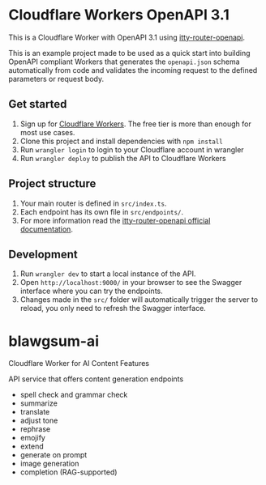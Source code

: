 # Cloudflare Workers OpenAPI 3.1

This is a Cloudflare Worker with OpenAPI 3.1 using [itty-router-openapi](https://github.com/cloudflare/itty-router-openapi).

This is an example project made to be used as a quick start into building OpenAPI compliant Workers that generates the
`openapi.json` schema automatically from code and validates the incoming request to the defined parameters or request body.

## Get started

1. Sign up for [Cloudflare Workers](https://workers.dev). The free tier is more than enough for most use cases.
2. Clone this project and install dependencies with `npm install`
3. Run `wrangler login` to login to your Cloudflare account in wrangler
4. Run `wrangler deploy` to publish the API to Cloudflare Workers

## Project structure

1. Your main router is defined in `src/index.ts`.
2. Each endpoint has its own file in `src/endpoints/`.
3. For more information read the [itty-router-openapi official documentation](https://cloudflare.github.io/itty-router-openapi/).

## Development

1. Run `wrangler dev` to start a local instance of the API.
2. Open `http://localhost:9000/` in your browser to see the Swagger interface where you can try the endpoints.
3. Changes made in the `src/` folder will automatically trigger the server to reload, you only need to refresh the Swagger interface.


# blawgsum-ai
Cloudflare Worker for AI Content Features



API service that offers content generation endpoints
- spell check and grammar check
- summarize
- translate
- adjust tone
- rephrase
- emojify
- extend
- generate on prompt
- image generation
- completion (RAG-supported)


